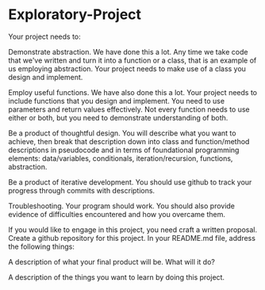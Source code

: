 # Exploratory-Project

Your project needs to:

Demonstrate abstraction. We have done this a lot. Any time we take code that we've written and turn it into a function or a class, that is an example of us employing abstraction. Your project needs to make use of a class you design and implement.

Employ useful functions. We have also done this a lot. Your project needs to include functions that you design and implement. You need to use parameters and return values effectively. Not every function needs to use either or both, but you need to demonstrate understanding of both. 

Be a product of thoughtful design. You will describe what you want to achieve, then break that description down into class and function/method descriptions in pseudocode and in terms of foundational programming elements: data/variables, conditionals, iteration/recursion, functions, abstraction. 

Be a product of iterative development. You should use github to track your progress through commits with descriptions. 

Troubleshooting. Your program should work. You should also provide evidence of difficulties encountered and how you overcame them.

If you would like to engage in this project, you need craft a written proposal. Create a github repository for this project. In your README.md file,  address the following things:

A description of what your final product will be. What will it do? 


A description of the things you want to learn by doing this project.  

